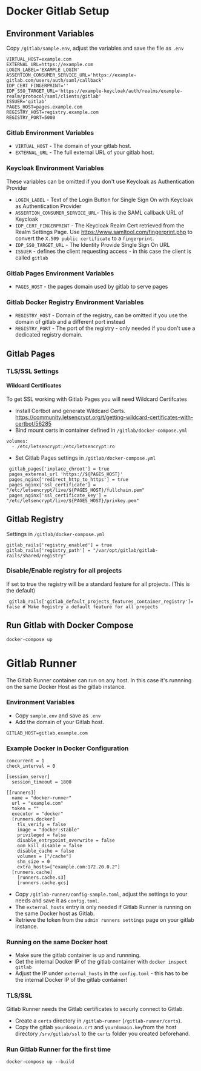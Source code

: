 
# Docker Gitlab Setup

## Environment Variables
Copy `/gitlab/sample.env`, adjust the variables and save the file as `.env`

```
VIRTUAL_HOST=example.com
EXTERNAL_URL=https://example.com
LOGIN_LABEL='EXAMPLE LOGIN'
ASSERTION_CONSUMER_SERVICE_URL='https://example-gitlab.com/users/auth/saml/callback'
IDP_CERT_FINGERPRINT=''
IDP_SSO_TARGET_URL='https://example-keycloak/auth/realms/example-realm/protocol/saml/clients/gitlab'
ISSUER='gitlab'
PAGES_HOST=pages.example.com
REGISTRY_HOST=registry.example.com
REGISTRY_PORT=5000
```
### Gitlab Environment Variables
* `VIRTUAL_HOST` - The domain of your gitlab host.
* `EXTERNAL_URL` - The full external URL of your gitlab host.

### Keycloak Environment Variables
These variables can be omitted if you don't use Keycloak as Authentication Provider

* `LOGIN_LABEL` - Text of the Login Button for Single Sign On with Keycloak as Authentication Provider
* `ASSERTION_CONSUMER_SERVICE_URL`- This is the SAML callback URL of Keycloak
* `IDP_CERT_FINGERPRINT` - The Keycloak Realm Cert retrieved from the Realm Settings Page. Use https://www.samltool.com/fingerprint.php to convert the `X.509 public certificate` to a `fingerprint`.
* `IDP_SSO_TARGET_URL` - The Identity Provide Single Sign On URL
* `ISSUER` - defines the client requesting access - in this case the client is called `gitlab`

### Gitlab Pages Environment Variables
* `PAGES_HOST` - the pages domain used by gitlab to serve pages

### Gitlab Docker Registry Environment Variables
* `REGISTRY_HOST` - Domain of the registry, can be omitted if you use the domain of gitlab and a different port instead
* `REGISTRY_PORT` - The port of the registry - only needed if you don't use a dedicated registry domain.

## Gitlab Pages

### TLS/SSL Settings
#### Wildcard Certificates
To get SSL working with Gitlab Pages you will need Wildcard Certifcates 

* Install Certbot and generate Wildcard Certs. https://community.letsencrypt.org/t/getting-wildcard-certificates-with-certbot/56285
* Bind mount certs in container defined in `/gitlab/docker-compose.yml`

```
volumes:
  - /etc/letsencrypt:/etc/letsencrypt:ro
```

* Set Gitlab Pages settings in `/gitlab/docker-compose.yml`
```
 gitlab_pages['inplace_chroot'] = true
 pages_external_url 'https://${PAGES_HOST}'
 pages_nginx['redirect_http_to_https'] = true
 pages_nginx['ssl_certificate'] = "/etc/letsencrypt/live/${PAGES_HOST}/fullchain.pem"
 pages_nginx['ssl_certificate_key'] = "/etc/letsencrypt/live/${PAGES_HOST}/privkey.pem"
```
## Gitlab Registry

Settings in `/gitlab/docker-compose.yml`
```
gitlab_rails['registry_enabled'] = true
gitlab_rails['registry_path'] = "/var/opt/gitlab/gitlab-rails/shared/registry"
```
### Disable/Enable registry for all projects
If set to true the registry will be a standard feature for all projects. (This is the default)
```
 gitlab_rails['gitlab_default_projects_features_container_registry']= false # Make Registry a default feature for all projects
```
## Run Gitlab with Docker Compose
```
docker-compose up
```
# Gitlab Runner
The Gitlab Runner container can run on any host. In this case it's runnning on the same Docker Host as the gitlab instance.

### Environment Variables
* Copy `sample.env` and save as `.env`
* Add the domain of your Gitlab host.

```
GITLAB_HOST=gitlab.example.com
```

### Example Docker in Docker Configuration

```
concurrent = 1
check_interval = 0

[session_server]
  session_timeout = 1800

[[runners]]
  name = "docker-runner"
  url = "example.com"
  token = ""
  executor = "docker"
  [runners.docker]
    tls_verify = false
    image = "docker:stable"
    privileged = false
    disable_entrypoint_overwrite = false
    oom_kill_disable = false
    disable_cache = false
    volumes = ["/cache"]
    shm_size = 0
    extra_hosts=["example.com:172.20.0.2"]
  [runners.cache]
    [runners.cache.s3]
    [runners.cache.gcs]
```

* Copy `/gitlab-runner/config-sample.toml`, adjust the settings to your needs and save it as `config.toml`.
* The `external_hosts` entry is only needed if Gitlab Runner is running on the same Docker host as Gitlab.
* Retrieve the token from the `admin runners settings` page on your gitlab instance.

### Running on the same Docker host
* Make sure the gitlab container is up and runnning.
* Get the internal Docker IP of the gitlab container with `docker inspect gitlab`
* Adjust the IP under `external_hosts` in the `config.toml` - this has to be the internal Docker IP of the gitlab container!

### TLS/SSL
Gitlab Runner needs the Gitlab certificates to securly connect to Gitlab.
* Create a `certs` directory in `/gitlab-runner` (`/gitlab-runner/certs`).
* Copy the gitlab `yourdomain.crt` and `yourdomain.key`from the host directory `/srv/gitlab/ssl` to the `certs` folder you created beforehand.

### Run Gitlab Runner for the first time
`docker-compose up --build`
